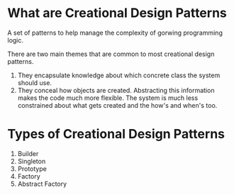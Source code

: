 # What are Creational Design Patterns
A set of patterns to help manage the complexity of gorwing programming logic.

There are two main themes that are common to most creational design patterns.
1) They encapsulate knowledge about which concrete class the system should use.
2) They conceal how objects are created. Abstracting this information makes the code much more flexible.
The system is much less constrained about what gets created and the how's and when's too.


# Types of Creational Design Patterns
1) Builder 
2) Singleton
3) Prototype
4) Factory
5) Abstract Factory

